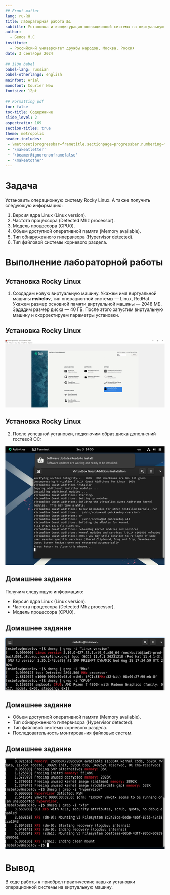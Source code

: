 ```yaml
---
## Front matter
lang: ru-RU
title: Лабораторная работа №1
subtitle: Установка и конфигурация операционной системы на виртуальную машину
author:
  - Белов М.С
institute:
  - Российский университет дружбы народов, Москва, Россия
date: 3 сентября 2024

## i18n babel
babel-lang: russian
babel-otherlangs: english
mainfont: Arial
monofont: Courier New
fontsize: 12pt

## Formatting pdf
toc: false
toc-title: Содержание
slide_level: 2
aspectratio: 169
section-titles: true
theme: metropolis
header-includes:
 - \metroset{progressbar=frametitle,sectionpage=progressbar,numbering=fraction}
 - '\makeatletter'
 - '\beamer@ignorenonframefalse'
 - '\makeatother'
---
```


# Задача

Установить операционную систему Rocky Linux. А также получить следующую информацию:
1. Версия ядра Linux (Linux version).
2. Частота процессора (Detected Mhz processor).
3. Модель процессора (CPU0).
4. Объем доступной оперативной памяти (Memory available).
5. Тип обнаруженного гипервизора (Hypervisor detected).
6. Тип файловой системы корневого раздела.



# Выполнение лабораторной работы

## Установка Rocky Linux

1. Создадим новую виртуальную машину. Укажем имя виртуальной машины **msbelov**, тип операционной системы — Linux, RedHat. Укажем размер основной памяти виртуальной машины — 2048 МБ. Зададим размер диска — 40 ГБ. После этого запустим виртуальную машину и скорректируем параметры установки.

## Установка Rocky Linux
![](image/1.png)

## Установка Rocky Linux

2. После успешной установки, подключим образ диска дополнений гостевой ОС:

![](image/2.png)

## Домашнее задание

Получим следующую информацию:
- Версия ядра Linux (Linux version).
- Частота процессора (Detected Mhz processor).
- Модель процессора (CPU0).

## Домашнее задание

![](image/3.png)
      
## Домашнее задание

- Объем доступной оперативной памяти (Memory available).
- Тип обнаруженного гипервизора (Hypervisor detected).
- Тип файловой системы корневого раздела.
- Последовательность монтирования файловых систем.

## Домашнее задание

![](image/4.png)

# Вывод

В ходе работы я приобрел практические навыки установки операционной системы на виртуальную машину.
